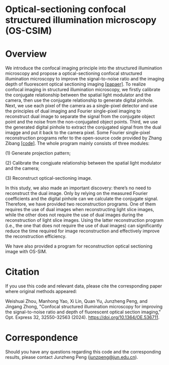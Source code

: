 # Optical-sectioning confocal structured illumination microscopy (OS-CSIM)

# Overview

We introduce the confocal imaging principle into the structured illumination microscopy and propose a optical-sectioning confocal structured illumination microscopy to improve the signal-to-noise ratio and the imaging depth of fluorescent optical sectioning imaging [[papaer]](https://opg.optica.org/oe/fulltext.cfm?uri=oe-32-18-32550&id=554913). To realize confocal imaging in structured illumination microscopy, we firstly calibrate the conjugate relationship between the spatial light modulator and the camera, then use the conjugate relationship to generate digital pinhole. Next, we use each pixel of the camera as a single-pixel detector and use the principles of dual imaging and Fourier single-pixel imaging to reconstruct dual image to separate the  signal from the conjugate object point and the noise from the non-conjugated object points. Third, we use the generated digital pinhole to extract the conjugated signal from the dual imagge and put it back to the camera pixel. Some Fourier single-pixel reconstruction programs refer to the open-source code provided by Zhang Zibang [[code]](https://github.com/zibangzhang/Fourier-single-pixel-imaging). The whole program mainly consists of three modules:

(1) Generate projection pattern; 

(2) Calibrate the congjuate relationship between the spatial light modulator and the camera; 

(3) Reconstruct optical-sectioning image. 

In this study, we also made an important discovery: there’s no need to reconstruct the dual image. Only by relying on the measured Fourier coefficients and the digital pinhole can we calculate the conjugate signal. Therefore, we have provided two reconstruction programs. One of them requires the use of dual images when reconstructing light slice images, while the other does not require the use of dual images during the reconstruction of light slice images. Using the latter reconstruction program (i.e., the one that does not require the use of dual images) can significantly reduce the time required for image reconstruction and effectively improve the reconstruction efficiency.

We have also provided a program for reconstruction optical sectioning image with OS-SIM.



# Citation

If you use this code and relevant data, please cite the corresponding paper where original methods appeared:

Weishuai Zhou, Manhong Yao, Xi Lin, Quan Yu, Junzheng Peng, and Jingang Zhong, "Confocal structured illumination microscopy for improving the signal-to-noise ratio and depth of fluorescent optical section imaging," Opt. Express 32, 32550-32563 (2024). https://doi.org/10.1364/OE.536711.

# Correspondence

Should you have any questions regarding this code and the corresponding results, please contact Junzheng Peng (junzpeng@jun.edu.cn). 



